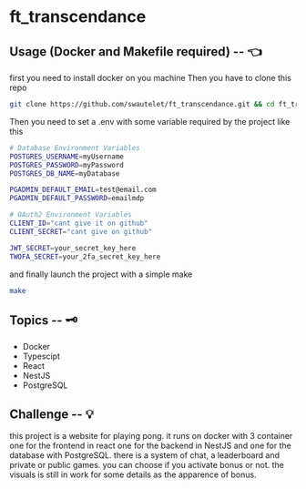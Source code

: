 # ft_transcendance

## Usage (Docker and Makefile required) -- 👈

first you need to install docker on you machine
Then you have to clone this repo
```bash
git clone https://github.com/swautelet/ft_transcendance.git && cd ft_transcendance
```
Then you need to set a .env with some variable required by the project like this 
```bash
# Database Environment Variables
POSTGRES_USERNAME=myUsername
POSTGRES_PASSWORD=myPassword
POSTGRES_DB_NAME=myDatabase

PGADMIN_DEFAULT_EMAIL=test@email.com
PGADMIN_DEFAULT_PASSWORD=emailmdp

# OAuth2 Environment Variables
CLIENT_ID="cant give it on github"
CLIENT_SECRET="cant give on github"

JWT_SECRET=your_secret_key_here
TWOFA_SECRET=your_2fa_secret_key_here
```
and finally launch the project with a simple make
```bash
make
```

## Topics -- 🗝
- Docker
- Typescipt
- React
- NestJS
- PostgreSQL

## Challenge -- 💡

this project is a website for playing pong. it runs on docker with 3 container one for the frontend in react one for the backend in NestJS and one for the database with PostgreSQL.
there is a system of chat, a leaderboard and private or public games. you can choose if you activate bonus or not. the visuals is still in work for some details as the apparence of bonus. 
